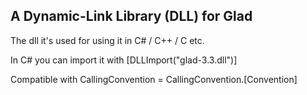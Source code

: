 ## A Dynamic-Link Library (DLL) for Glad

The dll it's used for using it in C# / C++ / C etc.

In C# you can import it with
[DLLImport("glad-3.3.dll")] 

Compatible with CallingConvention = CallingConvention.[Convention]
